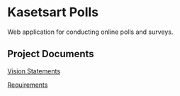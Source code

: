 # Kasetsart Polls

Web application for conducting online polls and surveys.

## Project Documents

[Vision Statements](../../wiki/Vision%20Statements)

[Requirements](../../wiki/Requirements)
